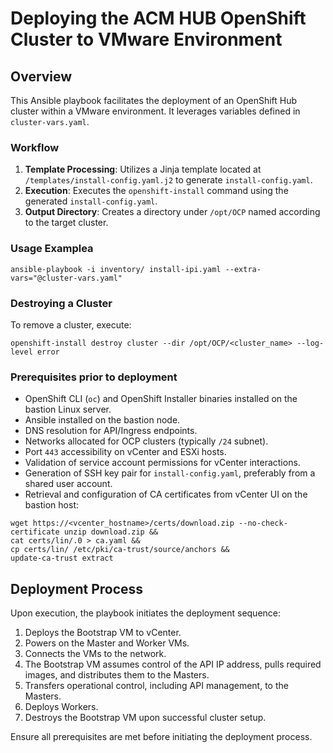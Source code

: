 # Deploying the ACM HUB OpenShift Cluster to VMware Environment

## Overview

This Ansible playbook facilitates the deployment of an OpenShift Hub cluster within a VMware environment. It leverages variables defined in `cluster-vars.yaml`.

### Workflow

1. **Template Processing**: Utilizes a Jinja template located at `/templates/install-config.yaml.j2` to generate `install-config.yaml`.
2. **Execution**: Executes the `openshift-install` command using the generated `install-config.yaml`.
3. **Output Directory**: Creates a directory under `/opt/OCP` named according to the target cluster.

### Usage Examplea
``` 
ansible-playbook -i inventory/ install-ipi.yaml --extra-vars="@cluster-vars.yaml"

```

### Destroying a Cluster

To remove a cluster, execute:
```
openshift-install destroy cluster --dir /opt/OCP/<cluster_name> --log-level error

```

### Prerequisites prior to deployment

- OpenShift CLI (`oc`) and OpenShift Installer binaries installed on the bastion Linux server.
- Ansible installed on the bastion node.
- DNS resolution for API/Ingress endpoints.
- Networks allocated for OCP clusters (typically `/24` subnet).
- Port `443` accessibility on vCenter and ESXi hosts.
- Validation of service account permissions for vCenter interactions.
- Generation of SSH key pair for `install-config.yaml`, preferably from a shared user account.
- Retrieval and configuration of CA certificates from vCenter UI on the bastion host:

```
wget https://<vcenter_hostname>/certs/download.zip --no-check-certificate unzip download.zip &&
cat certs/lin/.0 > ca.yaml &&
cp certs/lin/ /etc/pki/ca-trust/source/anchors &&
update-ca-trust extract
```


## Deployment Process

Upon execution, the playbook initiates the deployment sequence:

1. Deploys the Bootstrap VM to vCenter.
2. Powers on the Master and Worker VMs.
3. Connects the VMs to the network.
4. The Bootstrap VM assumes control of the API IP address, pulls required images, and distributes them to the Masters.
5. Transfers operational control, including API management, to the Masters.
6. Deploys Workers.
7. Destroys the Bootstrap VM upon successful cluster setup.

Ensure all prerequisites are met before initiating the deployment process.
